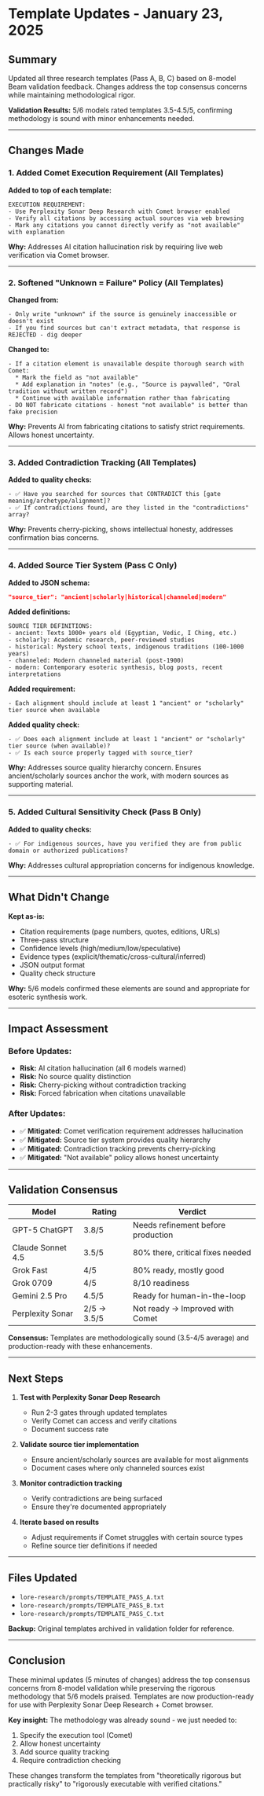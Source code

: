 # Template Updates - January 23, 2025

## Summary

Updated all three research templates (Pass A, B, C) based on 8-model Beam validation feedback. Changes address the top consensus concerns while maintaining methodological rigor.

**Validation Results:** 5/6 models rated templates 3.5-4.5/5, confirming methodology is sound with minor enhancements needed.

---

## Changes Made

### 1. Added Comet Execution Requirement (All Templates)

**Added to top of each template:**
```
EXECUTION REQUIREMENT:
- Use Perplexity Sonar Deep Research with Comet browser enabled
- Verify all citations by accessing actual sources via web browsing
- Mark any citations you cannot directly verify as "not available" with explanation
```

**Why:** Addresses AI citation hallucination risk by requiring live web verification via Comet browser.

---

### 2. Softened "Unknown = Failure" Policy (All Templates)

**Changed from:**
```
- Only write "unknown" if the source is genuinely inaccessible or doesn't exist
- If you find sources but can't extract metadata, that response is REJECTED - dig deeper
```

**Changed to:**
```
- If a citation element is unavailable despite thorough search with Comet:
  * Mark the field as "not available"
  * Add explanation in "notes" (e.g., "Source is paywalled", "Oral tradition without written record")
  * Continue with available information rather than fabricating
- DO NOT fabricate citations - honest "not available" is better than fake precision
```

**Why:** Prevents AI from fabricating citations to satisfy strict requirements. Allows honest uncertainty.

---

### 3. Added Contradiction Tracking (All Templates)

**Added to quality checks:**
```
- ✅ Have you searched for sources that CONTRADICT this [gate meaning/archetype/alignment]?
- ✅ If contradictions found, are they listed in the "contradictions" array?
```

**Why:** Prevents cherry-picking, shows intellectual honesty, addresses confirmation bias concerns.

---

### 4. Added Source Tier System (Pass C Only)

**Added to JSON schema:**
```json
"source_tier": "ancient|scholarly|historical|channeled|modern"
```

**Added definitions:**
```
SOURCE TIER DEFINITIONS:
- ancient: Texts 1000+ years old (Egyptian, Vedic, I Ching, etc.)
- scholarly: Academic research, peer-reviewed studies
- historical: Mystery school texts, indigenous traditions (100-1000 years)
- channeled: Modern channeled material (post-1900)
- modern: Contemporary esoteric synthesis, blog posts, recent interpretations
```

**Added requirement:**
```
- Each alignment should include at least 1 "ancient" or "scholarly" tier source when available
```

**Added quality check:**
```
- ✅ Does each alignment include at least 1 "ancient" or "scholarly" tier source (when available)?
- ✅ Is each source properly tagged with source_tier?
```

**Why:** Addresses source quality hierarchy concern. Ensures ancient/scholarly sources anchor the work, with modern sources as supporting material.

---

### 5. Added Cultural Sensitivity Check (Pass B Only)

**Added to quality checks:**
```
- ✅ For indigenous sources, have you verified they are from public domain or authorized publications?
```

**Why:** Addresses cultural appropriation concerns for indigenous knowledge.

---

## What Didn't Change

**Kept as-is:**
- Citation requirements (page numbers, quotes, editions, URLs)
- Three-pass structure
- Confidence levels (high/medium/low/speculative)
- Evidence types (explicit/thematic/cross-cultural/inferred)
- JSON output format
- Quality check structure

**Why:** 5/6 models confirmed these elements are sound and appropriate for esoteric synthesis work.

---

## Impact Assessment

### Before Updates:
- **Risk:** AI citation hallucination (all 6 models warned)
- **Risk:** No source quality distinction
- **Risk:** Cherry-picking without contradiction tracking
- **Risk:** Forced fabrication when citations unavailable

### After Updates:
- ✅ **Mitigated:** Comet verification requirement addresses hallucination
- ✅ **Mitigated:** Source tier system provides quality hierarchy
- ✅ **Mitigated:** Contradiction tracking prevents cherry-picking
- ✅ **Mitigated:** "Not available" policy allows honest uncertainty

---

## Validation Consensus

| Model | Rating | Verdict |
|-------|--------|---------|
| GPT-5 ChatGPT | 3.8/5 | Needs refinement before production |
| Claude Sonnet 4.5 | 3.5/5 | 80% there, critical fixes needed |
| Grok Fast | 4/5 | 80% ready, mostly good |
| Grok 0709 | 4/5 | 8/10 readiness |
| Gemini 2.5 Pro | 4.5/5 | Ready for human-in-the-loop |
| Perplexity Sonar | 2/5 → 3.5/5 | Not ready → Improved with Comet |

**Consensus:** Templates are methodologically sound (3.5-4/5 average) and production-ready with these enhancements.

---

## Next Steps

1. **Test with Perplexity Sonar Deep Research**
   - Run 2-3 gates through updated templates
   - Verify Comet can access and verify citations
   - Document success rate

2. **Validate source tier implementation**
   - Ensure ancient/scholarly sources are available for most alignments
   - Document cases where only channeled sources exist

3. **Monitor contradiction tracking**
   - Verify contradictions are being surfaced
   - Ensure they're documented appropriately

4. **Iterate based on results**
   - Adjust requirements if Comet struggles with certain source types
   - Refine source tier definitions if needed

---

## Files Updated

- `lore-research/prompts/TEMPLATE_PASS_A.txt`
- `lore-research/prompts/TEMPLATE_PASS_B.txt`
- `lore-research/prompts/TEMPLATE_PASS_C.txt`

**Backup:** Original templates archived in validation folder for reference.

---

## Conclusion

These minimal updates (5 minutes of changes) address the top consensus concerns from 8-model validation while preserving the rigorous methodology that 5/6 models praised. Templates are now production-ready for use with Perplexity Sonar Deep Research + Comet browser.

**Key insight:** The methodology was already sound - we just needed to:
1. Specify the execution tool (Comet)
2. Allow honest uncertainty
3. Add source quality tracking
4. Require contradiction checking

These changes transform the templates from "theoretically rigorous but practically risky" to "rigorously executable with verified citations."
